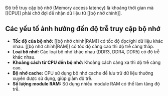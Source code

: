 Độ trễ truy cập bộ nhớ (Memory access latency) là khoảng thời gian mà [[CPU]] phải chờ đợi để nhận dữ liệu từ [[bộ nhớ chính]].

## Các yếu tố ảnh hưởng đến độ trễ truy cập bộ nhớ

- **Tốc độ của bộ nhớ:** [[bộ nhớ chính|RAM]] có tốc độ đọc/ghi dữ liệu khác nhau. [[bộ nhớ chính|RAM]] có tốc độ càng cao thì độ trễ càng thấp.
- **Loại bộ nhớ:** Các loại bộ nhớ khác nhau (DDR3, DDR4, DDR5) có độ trễ khác nhau.
- **Khoảng cách từ CPU đến bộ nhớ:** Khoảng cách càng xa thì độ trễ càng cao.
- **Bộ nhớ cache:** CPU sử dụng bộ nhớ cache để lưu trữ dữ liệu thường xuyên được sử dụng, giúp giảm độ trễ.
- **Số lượng module RAM:** Sử dụng nhiều module RAM có thể làm tăng độ trễ.